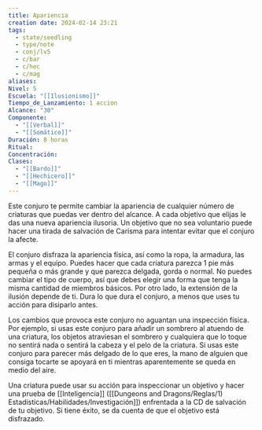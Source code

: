 ```yaml
---
title: Apariencia
creation date: 2024-02-14 23:21
tags:
  - state/seedling
  - type/note
  - conj/lv5
  - c/bar
  - c/hec
  - c/mag
aliases: 
Nivel: 5
Escuela: "[[Ilusionismo]]"
Tiempo_de_Lanzamiento: 1 accion
Alcance: "30"
Componente:
  - "[[Verbal]]"
  - "[[Somático]]"
Duración: 8 horas
Ritual: 
Concentración: 
Clases:
  - "[[Bardo]]"
  - "[[Hechicero]]"
  - "[[Mago]]"
---
```

Este conjuro te permite cambiar la apariencia de cualquier número de criaturas que puedas ver dentro del alcance. A cada objetivo que elijas le das una nueva apariencia ilusoria. Un objetivo que no sea voluntario puede hacer una tirada de salvación de Carisma para intentar evitar que el conjuro la afecte.

El conjuro disfraza la apariencia física, así como la ropa, la armadura, las armas y el equipo. Puedes hacer que cada criatura parezca 1 pie más pequeña o más grande y que parezca delgada, gorda o normal. No puedes cambiar el tipo de cuerpo, así que debes elegir una forma que tenga la misma cantidad de miembros básicos. Por otro lado, la extensión de la ilusión depende de ti. Dura lo que dura el conjuro, a menos que uses tu acción para disiparlo antes.

Los cambios que provoca este conjuro no aguantan una inspección física. Por ejemplo, si usas este conjuro para añadir un sombrero al atuendo de una criatura, los objetos atraviesan el sombrero y cualquiera que lo toque no sentirá nada o sentirá la cabeza y el pelo de la criatura. Si usas este conjuro para parecer más delgado de lo que eres, la mano de alguien que consiga tocarte se apoyará en ti mientras aparentemente se queda en medio del aire.

Una criatura puede usar su acción para inspeccionar un objetivo y hacer una prueba de [[Inteligencia]] ([[Dungeons and Dragons/Reglas/1) Estadisticas/Habilidades/Investigación]]) enfrentada a la CD de salvación de tu objetivo. Si tiene éxito, se da cuenta de que el objetivo está disfrazado.